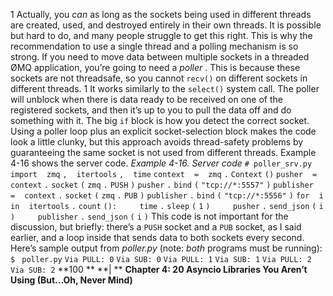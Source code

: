 1  Actually, you  *can*  as long as the sockets being used in different threads are created, used, and destroyed entirely in their own threads. It is possible but hard to do, and many people struggle to get this right. This is why the recommendation to use a single thread and a polling mechanism is so strong. If you need to move data between multiple sockets in a threaded ØMQ application, you’re going to need a  *poller* . This is because these sockets are not threadsafe, so you cannot  `recv()`  on different sockets in different threads. 1 It works similarly to the  `select()`  system call. The poller will unblock when there is data ready to be received on one of the registered sockets, and then it’s up to you to pull the data off and do something with it. The big  `if`  block is how you detect the correct socket. Using a poller loop plus an explicit socket-selection block makes the code look a little clunky, but this approach avoids thread-safety problems by guaranteeing the same socket is not used from different threads. Example 4-16  shows the server code. *Example 4-16. Server code* `# poller_srv.py` `import` ` ` `zmq` `,` ` ` `itertools` `,` ` ` `time` `context` ` ` `=` ` ` `zmq` `.` `Context` `()` `pusher` ` ` `=` ` ` `context` `.` `socket` `(` `zmq` `.` `PUSH` `)` `pusher` `.` `bind` `(` `"tcp://*:5557"` `)` `publisher` ` ` `=` ` ` `context` `.` `socket` `(` `zmq` `.` `PUB` `)` `publisher` `.` `bind` `(` `"tcp://*:5556"` `)` `for` ` ` `i` ` ` `in` ` ` `itertools` `.` `count` `():` `    ` `time` `.` `sleep` `(` `1` `)` `    ` `pusher` `.` `send_json` `(` `i` `)` `    ` `publisher` `.` `send_json` `(` `i` `)` This code is not important for the discussion, but briefly: there’s a  `PUSH`  socket and a `PUB`  socket, as I said earlier, and a loop inside that sends data to both sockets every second. Here’s sample output from  *poller.py*  (note:  *both*  programs must be running): `$ ` `poller.py` `Via PULL: 0` `Via SUB: 0` `Via PULL: 1` `Via SUB: 1` `Via PULL: 2` `Via SUB: 2` **100 ** **| ** **Chapter 4: 20 Asyncio Libraries You Aren’t Using (But…Oh, Never Mind)**